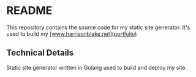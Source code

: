 # README

This repository contains the source code for my static site generator. It's used to build my [www.harrisonblake.net](portfolio)

## Technical Details

Static site generator written in Golang used to build and deploy my site.